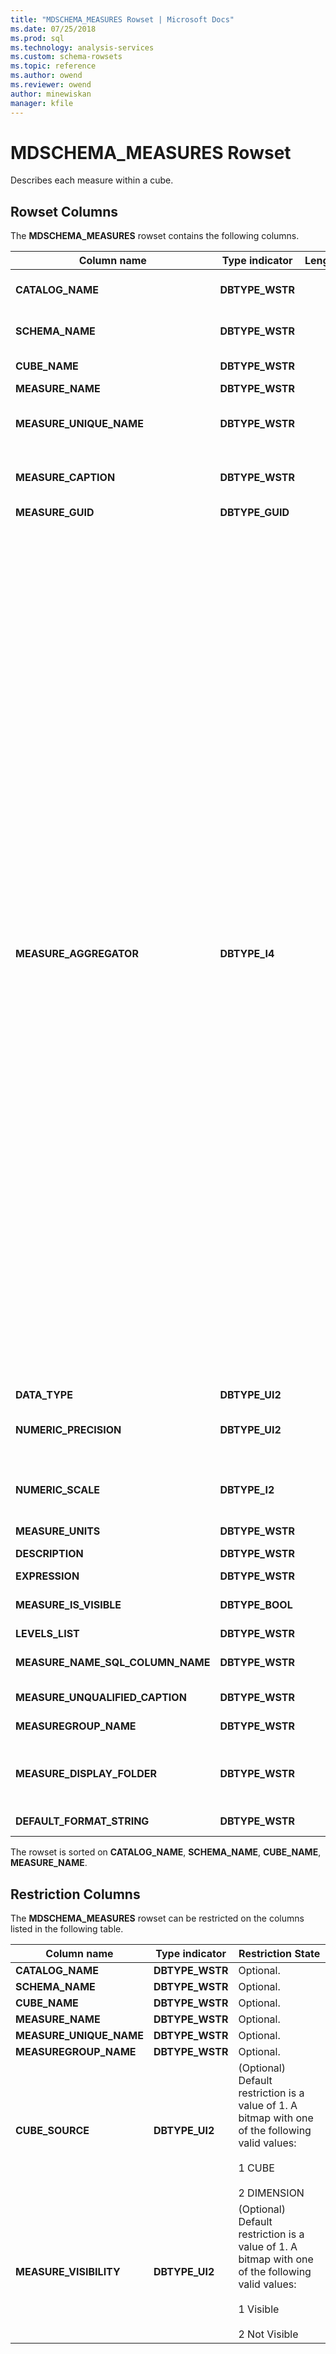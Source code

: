 ```yaml
---
title: "MDSCHEMA_MEASURES Rowset | Microsoft Docs"
ms.date: 07/25/2018
ms.prod: sql
ms.technology: analysis-services
ms.custom: schema-rowsets
ms.topic: reference
ms.author: owend
ms.reviewer: owend
author: minewiskan
manager: kfile
---
```

# MDSCHEMA_MEASURES Rowset

  Describes each measure within a cube.  
  
## Rowset Columns  
 The **MDSCHEMA_MEASURES** rowset contains the following columns.  
  
|Column name|Type indicator|Length|Description|  
|-----------------|--------------------|------------|-----------------|  
|**CATALOG_NAME**|**DBTYPE_WSTR**||The name of the catalog to which this measure belongs. **NULL** if the provider does not support catalogs.|  
|**SCHEMA_NAME**|**DBTYPE_WSTR**||The name of the schema to which this measure belongs. **NULL** if the provider does not support schemas.|  
|**CUBE_NAME**|**DBTYPE_WSTR**||The name of the cube to which this measure belongs.|  
|**MEASURE_NAME**|**DBTYPE_WSTR**||The name of the measure.|  
|**MEASURE_UNIQUE_NAME**|**DBTYPE_WSTR**||The Unique name of the measure. For providers that generate unique names by qualification, each component of this name is delimited.|  
|**MEASURE_CAPTION**|**DBTYPE_WSTR**||A label or caption associated with the measure. Used primarily for display purposes. If a caption does not exist, **MEASURE_NAME** is returned.|  
|**MEASURE_GUID**|**DBTYPE_GUID**||Not supported.|  
|**MEASURE_AGGREGATOR**|**DBTYPE_I4**||An enumeration that identifies how a measure was derived. Can be one of the following values:<br /><br /> **MDMEASURE_AGGR_SUM** (**1**) identifies that the measure aggregates from **SUM**.<br /><br /> **MDMEASURE_AGGR_COUNT** (**2**) identifies that the measure aggregates from **COUNT**.<br /><br /> **MDMEASURE_AGGR_MIN** (**3**) identifies that the measure aggregates from **MIN**.<br /><br /> **MDMEASURE_AGGR_MAX** (**4**) identifies that the measure aggregates from **MAX**.<br /><br /> **MDMEASURE_AGGR_AVG** (**5**) identifies that the measure aggregates from **AVG**.<br /><br /> **MDMEASURE_AGGR_VAR** (**6**) identifies that the measure aggregates from **VAR**.<br /><br /> **MDMEASURE_AGGR_STD** (**7**) identifies that the measure aggregates from **STDEV**.<br /><br /> **MDMEASURE_AGGR_DST** (**8**) identifies that the measure aggregates from **DISTINCT COUNT**.<br /><br /> **MDMEASURE_AGGR_NONE** (**9**) identifies that the measure aggregates from **NONE**.<br /><br /> **MDMEASURE_AGGR_AVGCHILDREN** (**10**) identifies that the measure aggregates from **AVERAGEOFCHILDREN**.<br /><br /> **MDMEASURE_AGGR_FIRSTCHILD** (**11**) identifies that the measure aggregates from **FIRSTCHILD**.<br /><br /> **MDMEASURE_AGGR_LASTCHILD** (**12**) identifies that the measure aggregates from **LASTCHILD**.<br /><br /> **MDMEASURE_AGGR_FIRSTNONEMPTY** (**13**) identifies that the measure aggregates from **FIRSTNONEMPTY**,<br /><br /> **MDMEASURE_AGGR_LASTNONEMPTY** (**14**) identifies that the measure aggregates from **LASTNONEMPTY**.<br /><br /> **MDMEASURE_AGGR_BYACCOUNT** (**15**) identifies that the measure aggregates from **BYACCOUNT**.<br /><br /> **MDMEASURE_AGGR_CALCULATED** (**127**) identifies that the measure was derived from a formula that was not any single function above.<br /><br /> **MDMEASURE_AGGR_UNKNOWN** (**0**) identifies that the measure was derived from an unknown aggregation function or formula.|  
|**DATA_TYPE**|**DBTYPE_UI2**||The data type of the measure.|  
|**NUMERIC_PRECISION**|**DBTYPE_UI2**||The maximum precision of the property if the measure object's data type is exact numeric. **NULL** for all other property types.|  
|**NUMERIC_SCALE**|**DBTYPE_I2**||The number of digits to the right of the decimal point if the measure object's type indicator is **DBTYPE_NUMERIC** or **DBTYPE_DECIMAL**. Otherwise, this value is **NULL**.|  
|**MEASURE_UNITS**|**DBTYPE_WSTR**||Not supported|  
|**DESCRIPTION**|**DBTYPE_WSTR**||A human-readable description of the measure. **NULL** if no description exists.|  
|**EXPRESSION**|**DBTYPE_WSTR**||An expression for the member.|  
|**MEASURE_IS_VISIBLE**|**DBTYPE_BOOL**||A Boolean that always returns True. If the measure is not visible, it will not be included in the schema rowset.|  
|**LEVELS_LIST**|**DBTYPE_WSTR**||A string that always returns **NULL**.|  
|**MEASURE_NAME_SQL_COLUMN_NAME**|**DBTYPE_WSTR**||The name of the column in the SQL query that corresponds to the measure's name.|  
|**MEASURE_UNQUALIFIED_CAPTION**|**DBTYPE_WSTR**||The name of the measure, not qualified with the measure group name.|  
|**MEASUREGROUP_NAME**|**DBTYPE_WSTR**||The name of the measure group to which the measure belongs.|  
|**MEASURE_DISPLAY_FOLDER**|**DBTYPE_WSTR**||The path to be used when displaying the measure in the user interface. Folder names will be separated by a semicolon. Nested folders are indicated by a backslash (\\).|  
|**DEFAULT_FORMAT_STRING**|**DBTYPE_WSTR**||The default format string for the measure.|  
  
 The rowset is sorted on **CATALOG_NAME**, **SCHEMA_NAME**, **CUBE_NAME**, **MEASURE_NAME**.  
  
## Restriction Columns  
 The **MDSCHEMA_MEASURES** rowset can be restricted on the columns listed in the following table.  
  
|Column name|Type indicator|Restriction State|  
|-----------------|--------------------|-----------------------|  
|**CATALOG_NAME**|**DBTYPE_WSTR**|Optional.|  
|**SCHEMA_NAME**|**DBTYPE_WSTR**|Optional.|  
|**CUBE_NAME**|**DBTYPE_WSTR**|Optional.|  
|**MEASURE_NAME**|**DBTYPE_WSTR**|Optional.|  
|**MEASURE_UNIQUE_NAME**|**DBTYPE_WSTR**|Optional.|  
|**MEASUREGROUP_NAME**|**DBTYPE_WSTR**|Optional.|  
|**CUBE_SOURCE**|**DBTYPE_UI2**|(Optional) Default restriction is a value of 1. A bitmap with one of the following valid values:<br /><br /> 1 CUBE<br /><br /> 2 DIMENSION|  
|**MEASURE_VISIBILITY**|**DBTYPE_UI2**|(Optional) Default restriction is a value of 1. A bitmap with one of the following valid values:<br /><br /> 1 Visible<br /><br /> 2 Not Visible|  
